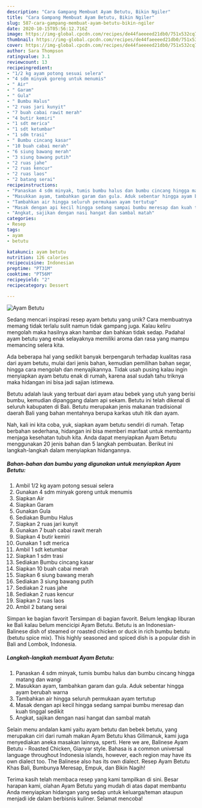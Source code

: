 ```yaml
---
description: "Cara Gampang Membuat Ayam Betutu, Bikin Ngiler"
title: "Cara Gampang Membuat Ayam Betutu, Bikin Ngiler"
slug: 587-cara-gampang-membuat-ayam-betutu-bikin-ngiler
date: 2020-10-15T05:56:12.716Z
image: https://img-global.cpcdn.com/recipes/de44faeeeed21db0/751x532cq70/ayam-betutu-foto-resep-utama.jpg
thumbnail: https://img-global.cpcdn.com/recipes/de44faeeeed21db0/751x532cq70/ayam-betutu-foto-resep-utama.jpg
cover: https://img-global.cpcdn.com/recipes/de44faeeeed21db0/751x532cq70/ayam-betutu-foto-resep-utama.jpg
author: Sara Thompson
ratingvalue: 3.1
reviewcount: 13
recipeingredient:
- "1/2 kg ayam potong sesuai selera"
- "4 sdm minyak goreng untuk menumis"
- " Air"
- " Garam"
- " Gula"
- " Bumbu Halus"
- "2 ruas jari kunyit"
- "7 buah cabai rawit merah"
- "4 butir kemiri"
- "1 sdt merica"
- "1 sdt ketumbar"
- "1 sdm trasi"
- " Bumbu cincang kasar"
- "10 buah cabai merah"
- "6 siung bawang merah"
- "3 siung bawang putih"
- "2 ruas jahe"
- "2 ruas kencur"
- "2 ruas laos"
- "2 batang serai"
recipeinstructions:
- "Panaskan 4 sdm minyak, tumis bumbu halus dan bumbu cincang hingga matang dan wangi"
- "Masukkan ayam, tambahkan garam dan gula. Aduk sebentar hingga ayam berubah warna"
- "Tambahkan air hingga seluruh permukaan ayam tertutup"
- "Masak dengan api kecil hingga sedang sampai bumbu meresap dan kuah tinggal sedikit"
- "Angkat, sajikan dengan nasi hangat dan sambal matah"
categories:
- Resep
tags:
- ayam
- betutu

katakunci: ayam betutu 
nutrition: 126 calories
recipecuisine: Indonesian
preptime: "PT31M"
cooktime: "PT56M"
recipeyield: "2"
recipecategory: Dessert

---
```



![Ayam Betutu](https://img-global.cpcdn.com/recipes/de44faeeeed21db0/751x532cq70/ayam-betutu-foto-resep-utama.jpg)

Sedang mencari inspirasi resep ayam betutu yang unik? Cara membuatnya memang tidak terlalu sulit namun tidak gampang juga. Kalau keliru mengolah maka hasilnya akan hambar dan bahkan tidak sedap. Padahal ayam betutu yang enak selayaknya memiliki aroma dan rasa yang mampu memancing selera kita.

Ada beberapa hal yang sedikit banyak berpengaruh terhadap kualitas rasa dari ayam betutu, mulai dari jenis bahan, kemudian pemilihan bahan segar, hingga cara mengolah dan menyajikannya. Tidak usah pusing kalau ingin menyiapkan ayam betutu enak di rumah, karena asal sudah tahu triknya maka hidangan ini bisa jadi sajian istimewa.

Betutu adalah lauk yang terbuat dari ayam atau bebek yang utuh yang berisi bumbu, kemudian dipanggang dalam api sekam. Betutu ini telah dikenal di seluruh kabupaten di Bali. Betutu merupakan jenis makanan tradisional daerah Bali yang bahan mentahnya berupa karkas utuh itik dan ayam.


Nah, kali ini kita coba, yuk, siapkan ayam betutu sendiri di rumah. Tetap berbahan sederhana, hidangan ini bisa memberi manfaat untuk membantu menjaga kesehatan tubuh kita. Anda dapat menyiapkan Ayam Betutu menggunakan 20 jenis bahan dan 5 langkah pembuatan. Berikut ini langkah-langkah dalam menyiapkan hidangannya.

<!--inarticleads1-->

##### Bahan-bahan dan bumbu yang digunakan untuk menyiapkan Ayam Betutu:

1. Ambil 1/2 kg ayam potong sesuai selera
1. Gunakan 4 sdm minyak goreng untuk menumis
1. Siapkan  Air
1. Siapkan  Garam
1. Gunakan  Gula
1. Sediakan  Bumbu Halus
1. Siapkan 2 ruas jari kunyit
1. Gunakan 7 buah cabai rawit merah
1. Siapkan 4 butir kemiri
1. Gunakan 1 sdt merica
1. Ambil 1 sdt ketumbar
1. Siapkan 1 sdm trasi
1. Sediakan  Bumbu cincang kasar
1. Siapkan 10 buah cabai merah
1. Siapkan 6 siung bawang merah
1. Sediakan 3 siung bawang putih
1. Sediakan 2 ruas jahe
1. Sediakan 2 ruas kencur
1. Siapkan 2 ruas laos
1. Ambil 2 batang serai


Simpan ke bagian favorit Tersimpan di bagian favorit. Belum lengkap liburan ke Bali kalau belum mencicipi Ayam Betutu. Betutu is an Indonesian-Balinese dish of steamed or roasted chicken or duck in rich bumbu betutu (betutu spice mix). This highly seasoned and spiced dish is a popular dish in Bali and Lombok, Indonesia. 

<!--inarticleads2-->

##### Langkah-langkah membuat Ayam Betutu:

1. Panaskan 4 sdm minyak, tumis bumbu halus dan bumbu cincang hingga matang dan wangi
1. Masukkan ayam, tambahkan garam dan gula. Aduk sebentar hingga ayam berubah warna
1. Tambahkan air hingga seluruh permukaan ayam tertutup
1. Masak dengan api kecil hingga sedang sampai bumbu meresap dan kuah tinggal sedikit
1. Angkat, sajikan dengan nasi hangat dan sambal matah


Selain menu andalan kami yaitu ayam betutu dan bebek betutu, yang merupakan ciri dari rumah makan Ayam Betutu khas Gilimanuk, kami juga menyediakan aneka masakan lainnya, sperti. Here we are, Balinese Ayam Betutu - Roasted Chicken, Gianyar style. Bahasa is a common universal language throughout Indonesia islands, however, each region may have its own dialect too. The Balinese also has its own dialect. Resep Ayam Betutu Khas Bali, Bumbunya Meresap, Empuk, dan Bikin Nagih! 

Terima kasih telah membaca resep yang kami tampilkan di sini. Besar harapan kami, olahan Ayam Betutu yang mudah di atas dapat membantu Anda menyiapkan hidangan yang sedap untuk keluarga/teman ataupun menjadi ide dalam berbisnis kuliner. Selamat mencoba!
